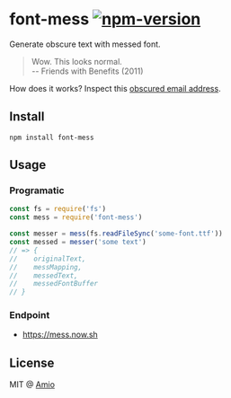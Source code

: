 # font-mess [![npm-version][npm-badge]][npm-link]

Generate obscure text with messed font.

> Wow. This looks normal.  
> -- Friends with Benefits (2011)

How does it works? Inspect this [obscured email address](example).

## Install

```
npm install font-mess
```

## Usage

### Programatic

```javascript
const fs = require('fs')
const mess = require('font-mess')

const messer = mess(fs.readFileSync('some-font.ttf'))
const messed = messer('some text')
// => {
//    originalText,
//    messMapping,
//    messedText,
//    messedFontBuffer
// }
```

### Endpoint

- https://mess.now.sh

## License

MIT @ [Amio](author)

[example]:    https://mess.now.sh/html/amio@gmail.com
[npm-badge]:  https://img.shields.io/npm/v/font-mess.svg?style=flat-square
[npm-link]:   https://www.npmjs.com/package/font-mess
[author]:     https://github.com/amio
